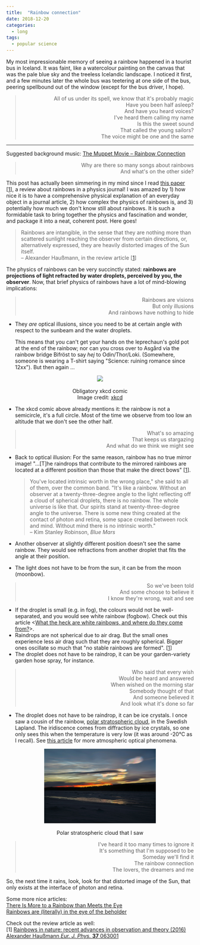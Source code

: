 ```yaml
---
title:  "Rainbow connection"
date: 2018-12-20
categories: 
  - long
tags:
  - popular science
---
```


My most impressionable memory of seeing a rainbow happened in a tourist bus in Iceland. It was faint, like a watercolour painting on the canvas that was the pale blue sky and the treeless Icelandic landscape. I noticed it first, and a few minutes later the whole bus was teetering at one side of the bus, peering spellbound out of the window (except for the bus driver, I hope).

<blockquote>
<p align="right">
All of us under its spell, we know that it's probably magic<br>  
Have you been half asleep?<br>  
And have you heard voices?<br>  
I've heard them calling my name<br>  
Is this the sweet sound<br>  
That called the young sailors?<br>  
The voice might be one and the same 
</p>
</blockquote>

---

Suggested background music: [The Muppet Movie – Rainbow Connection ](https://www.youtube.com/watch?v=fEnC5gwNAN0M)

<blockquote>
<p align="right">
Why are there so many songs about rainbows<br>   
And what's on the other side?
</p>
</blockquote>

This post has actually been simmering in my mind since I read [this paper](http://iopscience.iop.org/article/10.1088/0143-0807/37/6/063001/meta;jsessionid=7261FC35F9C0F500C705DA4198BDADAA.c1.iopscience.cld.iop.org) [[1](#ref1)], a review about rainbows in a physics journal! I was amazed by 1) how nice it is to have a comprehensive physical explanation of an everyday object in a journal article, 2) how complex the physics of rainbows is, and 3) potentially how much we don't know still about rainbows. It is such a formidable task to bring together the physics and fascination and wonder, and package it into a neat, coherent post. Here goes! 

>Rainbows are intangible, in the sense that they are nothing more than scattered sunlight reaching the observer from certain directions, or, alternatively expressed, they are heavily distorted images of the Sun itself.  
– Alexander Haußmann, in the review article [[1](#ref1)]

The physics of rainbows can be very succinctly stated: **rainbows are projections of light refracted by water droplets, perceived by you, the observer**. Now, that brief physics of rainbows have a lot of mind-blowing implications:

<blockquote>
<p align="right">
Rainbows are visions<br>  
But only illusions<br>  
And rainbows have nothing to hide  
</p>
</blockquote>

-   They _are_ optical illusions, since you need to be at certain angle with respect to the sunbeam and the water droplets. 

    This means that you can't get your hands on the leprechaun's gold pot at the end of the rainbow; nor can you cross over to Asgård via the rainbow bridge Bifröst to say _hej_ to Odin/Thor/Loki. (Somewhere, someone is wearing a T-shirt saying "Science: ruining romance since 12xx"). But then again ...

<p align="center">
  <img src="https://imgs.xkcd.com/comics/the_end_of_the_rainbow.png" height="200px"/>
</p>
<p align="center">
Obligatory xkcd comic<br>Image credit: <a href="https://xkcd.com/1944/">xkcd</a>
</p>

- The xkcd comic above already mentions it: the rainbow is not a semicircle, it's a full circle. Most of the time we observe from too low an altitude that we don't see the other half. 

<blockquote>
<p align="right">
What's so amazing<br>  
That keeps us stargazing<br>  
And what do we think we might see
</p>
</blockquote>

- Back to optical illusion: For the same reason, rainbow has no true mirror image! "...[T]he raindrops that contribute to the mirrored rainbows are located at a different position than those that make the direct bows" [[1](#ref1)].

    >You've located intrinsic worth in the wrong place," she said to all of them, over the common band. "It's like a rainbow. Without an observer at a twenty-three-degree angle to the light reflecting off a cloud of spherical droplets, there is no rainbow. The whole universe is like that. Our spirits stand at twenty-three-degree angle to the universe. There is some new thing created at the contact of photon and retina, some space created between rock and mind. Without mind there is no intrinsic worth."  
– Kim Stanley Robinson, _Blue Mars_

- Another observer at slightly different position doesn't see the same rainbow. They would see refractions from another droplet that fits the angle at their position.
- The light does not have to be from the sun, it can be from the moon (moonbow).

<blockquote>
<p align="right">
So we've been told<br>  
And some choose to believe it<br>  
I know they're wrong, wait and see<br>  
</p>
</blockquote>

- If the droplet is small (e.g. in fog), the colours would not be well-separated, and you would see white rainbow (fogbow).
  Check out this article <[What the heck are white rainbows, and where do they come from?](https://www.popsci.com/where-do-white-rainbows-come-from)>.
- Raindrops are not spherical due to air drag. But the small ones experience less air drag such that they are roughly spherical. Bigger ones oscillate so much that "no stable rainbows are formed". [[1](#ref1)]
- The droplet does not have to be raindrop, it can be your garden-variety garden hose spray, for instance.

<blockquote>
<p align="right">
Who said that every wish<br>  
Would be heard and answered<br>  
When wished on the morning star<br>  
Somebody thought of that<br>  
And someone believed it<br> 
And look what it's done so far
</p>
</blockquote>

- The droplet does not have to be raindrop, it can be ice crystals. I once saw a cousin of the rainbow, [polar stratospheric cloud](https://en.wikipedia.org/wiki/Polar_stratospheric_cloud), in the Swedish Lapland. The iridiscence comes from diffraction by ice crystals, so one only sees this when the temperature is very low (it was around -20°C as I recall). See [this article](https://blog.metservice.com/atmospheric-optics) for more atmospheric optical phenomena.

<p align="center">
  <img src="/images/psc.jpg" height="200px"/>
</p>
<p align="center">
Polar stratospheric cloud that I saw
</p>

<blockquote>
<p align="right">
I've heard it too many times to ignore it<br>  
It's something that I'm supposed to be<br>  
Someday we'll find it<br>  
The rainbow connection<br>  
The lovers, the dreamers and me  
</p>
</blockquote>

So, the next time it rains, look, look for that distorted image of the Sun, that only exists at the interface of photon and retina.

Some more nice articles:  
[There Is More to a Rainbow than Meets the Eye](https://medium.com/the-philipendium/there-is-more-to-a-rainbow-than-meets-the-eye-2a3e1a1c82d0)  
[Rainbows are (literally) in the eye of the beholder](https://www.popsci.com/why-rainbows-look-like)

Check out the review article as well:  
<a id="ref1"></a>
[1] [Rainbows in nature: recent advances in observation and theory (2016) Alexander Haußmann _Eur. J. Phys._ **37** 063001](http://iopscience.iop.org/article/10.1088/0143-0807/37/6/063001/meta;jsessionid=7261FC35F9C0F500C705DA4198BDADAA.c1.iopscience.cld.iop.org)

